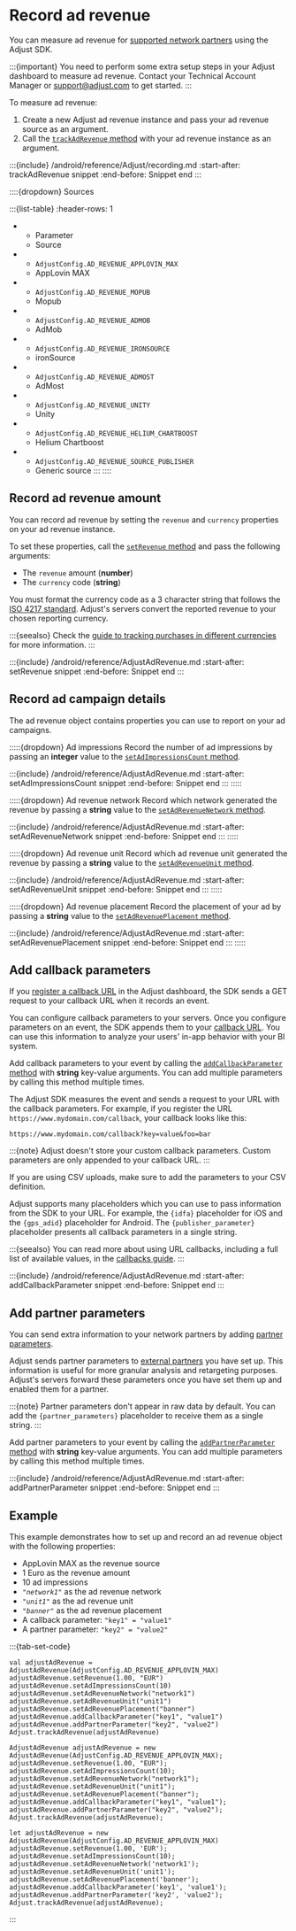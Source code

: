 # Record ad revenue

You can measure ad revenue for [supported network partners](https://help.adjust.com/en/article/ad-revenue) using the Adjust SDK.

:::{important}
You need to perform some extra setup steps in your Adjust dashboard to measure ad revenue. Contact your Technical Account Manager or <support@adjust.com> to get started.
:::

To measure ad revenue:

1. Create a new Adjust ad revenue instance and pass your ad revenue source as an argument.
2. Call the [`trackAdRevenue` method](android-trackAdRevenue-invocation) with your ad revenue instance as an argument.

:::{include} /android/reference/Adjust/recording.md
:start-after: trackAdRevenue snippet
:end-before: Snippet end
:::

::::{dropdown} Sources

:::{list-table}
:header-rows: 1

* - Parameter
   - Source
* - `AdjustConfig.AD_REVENUE_APPLOVIN_MAX`
   - AppLovin MAX
* - `AdjustConfig.AD_REVENUE_MOPUB`
   - Mopub
* - `AdjustConfig.AD_REVENUE_ADMOB`
   - AdMob
* - `AdjustConfig.AD_REVENUE_IRONSOURCE`
   - ironSource
* - `AdjustConfig.AD_REVENUE_ADMOST`
   - AdMost
* - `AdjustConfig.AD_REVENUE_UNITY`
   - Unity
* - `AdjustConfig.AD_REVENUE_HELIUM_CHARTBOOST`
   - Helium Chartboost
* - `AdjustConfig.AD_REVENUE_SOURCE_PUBLISHER`
   - Generic source
:::
::::

## Record ad revenue amount

You can record ad revenue by setting the `revenue` and `currency` properties on your ad revenue instance.

To set these properties, call the [`setRevenue` method](android-AdjustAdRevenue-setRevenue-invocation) and pass the following arguments:

* The `revenue` amount (**number**)
* The `currency` code (**string**)

You must format the currency code as a 3 character string that follows the [ISO 4217 standard](https://www.iban.com/currency-codes). Adjust's servers convert the reported revenue to your chosen reporting currency.

:::{seealso}
Check the [guide to tracking purchases in different currencies](https://help.adjust.com/en/article/currency-conversion) for more information.
:::

:::{include} /android/reference/AdjustAdRevenue.md
:start-after: setRevenue snippet
:end-before: Snippet end
:::

## Record ad campaign details

The ad revenue object contains properties you can use to report on your ad campaigns.

:::::{dropdown} Ad impressions
Record the number of ad impressions by passing an **integer** value to the [`setAdImpressionsCount` method](android-setAdImpressionsCount-invocation).

:::{include} /android/reference/AdjustAdRevenue.md
:start-after: setAdImpressionsCount snippet
:end-before: Snippet end
:::
:::::

:::::{dropdown} Ad revenue network
Record which network generated the revenue by passing a **string** value to the [`setAdRevenueNetwork` method](android-setAdRevenueNetwork-invocation).

:::{include} /android/reference/AdjustAdRevenue.md
:start-after: setAdRevenueNetwork snippet
:end-before: Snippet end
:::
:::::

:::::{dropdown} Ad revenue unit
Record which ad revenue unit generated the revenue by passing a **string** value to the [`setAdRevenueUnit` method](android-setAdRevenueUnit-invocation).

:::{include} /android/reference/AdjustAdRevenue.md
:start-after: setAdRevenueUnit snippet
:end-before: Snippet end
:::
:::::

:::::{dropdown} Ad revenue placement
Record the placement of your ad by passing a **string** value to the [`setAdRevenuePlacement` method](android-setAdRevenuePlacement-invocation).

:::{include} /android/reference/AdjustAdRevenue.md
:start-after: setAdRevenuePlacement snippet
:end-before: Snippet end
:::
:::::

## Add callback parameters

If you [register a callback URL](https://help.adjust.com/en/article/best-practices-callbacks) in the Adjust dashboard, the SDK sends a GET request to your callback URL when it records an event.

You can configure callback parameters to your servers. Once you configure parameters on an event, the SDK appends them to your [callback URL](https://help.adjust.com/en/article/raw-data-exports). You can use this information to analyze your users' in-app behavior with your BI system.

Add callback parameters to your event by calling the [`addCallbackParameter` method](android-AdjustAdRevenue-addCallbackParameter-invocation) with **string** key-value arguments. You can add multiple parameters by calling this method multiple times.

The Adjust SDK measures the event and sends a request to your URL with the callback parameters. For example, if you register the URL `https://www.mydomain.com/callback`, your callback looks like this:

```
https://www.mydomain.com/callback?key=value&foo=bar
```

:::{note}
Adjust doesn't store your custom callback parameters. Custom parameters are only appended to your callback URL.
:::

If you are using CSV uploads, make sure to add the parameters to your CSV definition.

Adjust supports many placeholders which you can use to pass information from the SDK to your URL. For example, the `{idfa}` placeholder for iOS and the `{gps_adid}` placeholder for Android. The `{publisher_parameter}` placeholder presents all callback parameters in a single string.

:::{seealso}
You can read more about using URL callbacks, including a full list of available values, in the [callbacks guide](https://help.adjust.com/en/article/callbacks).
:::

:::{include} /android/reference/AdjustAdRevenue.md
:start-after: addCallbackParameter snippet
:end-before: Snippet end
:::

## Add partner parameters

You can send extra information to your network partners by adding [partner parameters](https://help.adjust.com/en/article/advanced-event-setup#receive-custom-data-with-partner-parameters).

Adjust sends partner parameters to [external partners](https://help.adjust.com/en/article/integrated-partners) you have set up. This information is useful for more granular analysis and retargeting purposes. Adjust's servers forward these parameters once you have set them up and enabled them for a partner.

:::{note}
Partner parameters don't appear in raw data by default. You can add the `{partner_parameters}` placeholder to receive them as a single string.
:::

Add partner parameters to your event by calling the [`addPartnerParameter` method](android-AdjustAdRevenue-addPartnerParameter-invocation) with **string** key-value arguments. You can add multiple parameters by calling this method multiple times.

:::{include} /android/reference/AdjustAdRevenue.md
:start-after: addPartnerParameter snippet
:end-before: Snippet end
:::

## Example

This example demonstrates how to set up and record an ad revenue object with the following properties:

* AppLovin MAX as the revenue source
* 1 Euro as the revenue amount
* 10 ad impressions
* *`"network1"`* as the ad revenue network
* *`"unit1"`* as the ad revenue unit
* *`"banner"`* as the ad revenue placement
* A callback parameter: `"key1" = "value1"`
* A partner parameter: `"key2" = "value2"`

:::{tab-set-code}

```{code-block} kotlin
val adjustAdRevenue = AdjustAdRevenue(AdjustConfig.AD_REVENUE_APPLOVIN_MAX)
adjustAdRevenue.setRevenue(1.00, "EUR")
adjustAdRevenue.setAdImpressionsCount(10)
adjustAdRevenue.setAdRevenueNetwork("network1")
adjustAdRevenue.setAdRevenueUnit("unit1")
adjustAdRevenue.setAdRevenuePlacement("banner")
adjustAdRevenue.addCallbackParameter("key1", "value1")
adjustAdRevenue.addPartnerParameter("key2", "value2")
Adjust.trackAdRevenue(adjustAdRevenue)
```

```{code-block} java
AdjustAdRevenue adjustAdRevenue = new AdjustAdRevenue(AdjustConfig.AD_REVENUE_APPLOVIN_MAX);
adjustAdRevenue.setRevenue(1.00, "EUR");
adjustAdRevenue.setAdImpressionsCount(10);
adjustAdRevenue.setAdRevenueNetwork("network1");
adjustAdRevenue.setAdRevenueUnit("unit1");
adjustAdRevenue.setAdRevenuePlacement("banner");
adjustAdRevenue.addCallbackParameter("key1", "value1");
adjustAdRevenue.addPartnerParameter("key2", "value2");
Adjust.trackAdRevenue(adjustAdRevenue);
```

```{code-block} javascript
let adjustAdRevenue = new AdjustAdRevenue(AdjustConfig.AD_REVENUE_APPLOVIN_MAX)
adjustAdRevenue.setRevenue(1.00, 'EUR');
adjustAdRevenue.setAdImpressionsCount(10);
adjustAdRevenue.setAdRevenueNetwork('network1');
adjustAdRevenue.setAdRevenueUnit('unit1');
adjustAdRevenue.setAdRevenuePlacement('banner');
adjustAdRevenue.addCallbackParameter('key1', 'value1');
adjustAdRevenue.addPartnerParameter('key2', 'value2');
Adjust.trackAdRevenue(adjustAdRevenue);
```

:::
